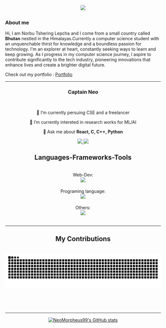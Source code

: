
<h1 align="center">
    <img src="https://readme-typing-svg.herokuapp.com/?font=Righteous&size=35&center=true&vCenter=true&width=500&height=70&duration=4000&lines=Kuzu+zangpo+la+🙏;+I'm+Norbu+Tshering+Lepcha;" />
</h1>

### About me
Hi, I am Norbu Tshering Lepcha and I come from a small country called <strong>Bhutan</strong> nestled in the Himalayas.Currently a computer science student with an unquenchable thirst for knowledge and a boundless passion for technology. I'm an explorer at heart, constantly seeking ways to learn and keep growing. As I progress in my computer science journey, I aspire to contribute significantly to the tech industry, pioneering innovations that enhance lives and create a brighter digital future.

Check out my portfolio : <a href="https://neomorpheus99.github.io/portfolio/"> Portfolio </a>

<hr>
<h3 align="center">Captain Neo</h3>
<br/>
<div align="center">
    
🔭 I’m currently persuing CSE and a freelancer
    
 🌱 I’m currently intereted in research works for ML/AI
 
💬 Ask me about **React, C, C++, Python**



<!--Social Links-->
 <div align="center"> 
  <a href="mailto:norbutlepcha@gmail.com">
    <img src="https://img.shields.io/badge/Gmail-333333?style=for-the-badge&logo=gmail&logoColor=red" />
  </a>
  <a href="https://linkedin.com/in/norbutsheringlepcha" target="_blank">
    <img src="https://img.shields.io/badge/LinkedIn-0077B5?style=for-the-badge&logo=linkedin&logoColor=white" target="_blank" />
  </a>
<!--   <a href="https://salesp07.github.io" target="_blank">
     <img src="https://img.shields.io/badge/Portfolio-FF5722?style=for-the-badge&logo=todoist&logoColor=white" target="_blank" /> <!-- sqlite, safari, google-chrome are other good icon options -->
  </a> 
</div>

<h2 align="center">Languages-Frameworks-Tools
</h2>
<br/>
<div align="center">
    Web-Dev: </br> <img src="https://skillicons.dev/icons?i=react,bootstrap,html,css,javascript,vscode,nodejs,express,flask,github,figma" /></br></br>
    Programing language: </br>
    <img src="https://skillicons.dev/icons?i=c,cpp,r,python,java,mysql" /></br></br>
    Others:</br>
    <img src="https://skillicons.dev/icons?i=andriodstudio,eclipse,bash,flutter,blender,ai,notion,ps,sketchup,autocad" /><br>
</div>

<br/>
<hr/>
<div align="center">
  <h2> My Contributions </h2>
  <br>
  <img alt="snake eating my contributions" src="https://raw.githubusercontent.com/NeoMorpheus99/NeoMorpheus99/output/github-contribution-grid-snake.svg" />
  
  <br/><br/><br/>
</div>

<hr/>
 

[![NeoMorpheus99's GitHub stats](https://github-readme-stats.vercel.app/api?username=NeoMorpheus99)](https://github.com/anuraghazra/github-readme-stats)
